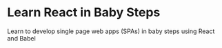 # Learn React in Baby Steps
Learn to develop single page web apps (SPAs) in baby steps using React and Babel
